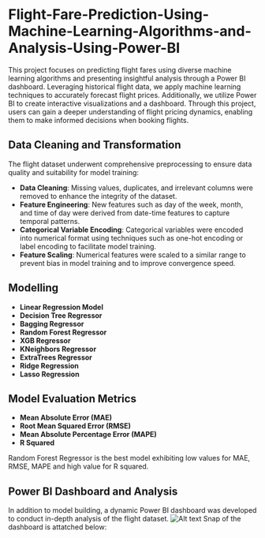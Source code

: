 # Flight-Fare-Prediction-Using-Machine-Learning-Algorithms-and-Analysis-Using-Power-BI

This project focuses on predicting flight fares using diverse machine learning algorithms and presenting insightful analysis through a Power BI dashboard. Leveraging historical flight data, we apply machine learning techniques to accurately forecast flight prices. Additionally, we utilize Power BI to create interactive visualizations and a dashboard. Through this project, users can gain a deeper understanding of flight pricing dynamics, enabling them to make informed decisions when booking flights.

## Data Cleaning and Transformation

The flight dataset underwent comprehensive preprocessing to ensure data quality and suitability for model training:

- **Data Cleaning**: Missing values, duplicates, and irrelevant columns were removed to enhance the integrity of the dataset.
- **Feature Engineering**: New features such as day of the week, month, and time of day were derived from date-time features to capture temporal patterns.
- **Categorical Variable Encoding**: Categorical variables were encoded into numerical format using techniques such as one-hot encoding or label encoding to facilitate model training.
- **Feature Scaling**: Numerical features were scaled to a similar range to prevent bias in model training and to improve convergence speed.

 ## Modelling

- **Linear Regression Model**
- **Decision Tree Regressor**
- **Bagging Regressor**
- **Random Forest Regressor**
- **XGB Regressor**
- **KNeighbors Regressor**
- **ExtraTrees Regressor**
- **Ridge Regression**
- **Lasso Regression**

## Model Evaluation Metrics
- **Mean Absolute Error (MAE)**
- **Root Mean Squared Error (RMSE)**
- **Mean Absolute Percentage Error (MAPE)**
- **R Squared**

Random Forest Regressor is the best model exhibiting low values for MAE, RMSE, MAPE and high value for R squared.

## Power BI Dashboard and Analysis

In addition to model building, a dynamic Power BI dashboard was developed to conduct in-depth analysis of the flight dataset.
![Alt text]()
Snap of the dashboard is attatched below:


